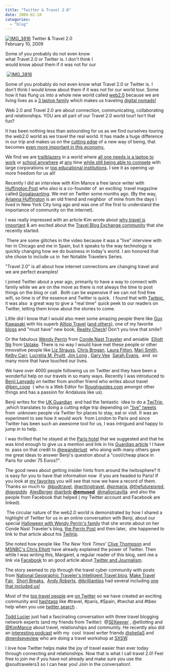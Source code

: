 ```yaml
---
title: "Twitter & Travel 2.0"
date: 2009-02-10
categories: 
  - "blog"
---
```


 [![IMG_3816](https://pub-ac94b3f306b24c0dba4238943c97f2e1.r2.dev/6a00e5502a950788330111685920fe970c.jpg)](https://pub-ac94b3f306b24c0dba4238943c97f2e1.r2.dev/6a00e5502a950788330111685920fe970c.jpg) Twitter & Travel 2.0  
February 10, 2009

Some of you probably do not even know  
what Travel 2.0 or Twitter is. I don't think I  
would know about them if it was not for our

<!--more-->

 [![IMG_3816](https://pub-ac94b3f306b24c0dba4238943c97f2e1.r2.dev/6a00e5502a950788330105371e682a970b.jpg)](https://pub-ac94b3f306b24c0dba4238943c97f2e1.r2.dev/6a00e5502a950788330105371e682a970b.jpg)

Some of you probably do not even know what Travel 2.0 or Twitter is. I don't think I would know about them if it was not for our world tour. Some how it has flung us into a whole new world called [web2.0](http://en.wikipedia.org/wiki/Web_2.0 "wikipedia defining web2.0") because we are living lives as a [3 laptop family](http://soultravelers3new.local/2008/04/3-laptop-fami-2.html "soultravelers3 geeky explanations") which makes us traveling [digital nomads!](http://www.digitalnomads.com/ "Digital Nomads")

Web 2.0 and Travel 2.0 are about connection, communicating, collaborating and relationships. YOU are all part of our Travel 2.0 world tour! Isn't that fun?

It has been nothing less than astounding for us as we find ourselves touring the web2.0 world as we travel the real world. It has made a huge difference in our trip and makes us on the [cutting edge](http://www.johnchow.com/blogging-around-the-worldliterally/#comment-179042 "JohnChow with Gary Arndt guestpost") of a new way of being, that becomes [even more important in this economy.](http://www.techworld.com.au/article/268463/why_downturn_can_good_digital_nomads "why recession is good for digital nomads")

We find we are [trailblazers](http://www.edelmandigital.com/blog/2008/05/open_files_nine_digital_trends_1.html) in a world where [all one needs is a laptop to work](http://almostfearless.com/2009/01/19/becoming-a-digital-nomad-options-for-working-remotely-from-anywhere/ "how to work remotely") or [school anywhere](http://www.classroom20.com/) at [any](http://boards.bootsnall.com/advice-on-older-kids-education-needs-t40802.html "List of homeschooling resources 4 those on the road") time [while still being able to compete](http://www.computerweekly.com/Articles/2008/04/09/230224/global-village-to-impact-on-working-practices.htm) with large corporations or [top educational institutions](http://mayafrost.com/new-global-student-FAQ.htm "Maya Frost's great book on Global students"). I see it as opening up more freedom for us all!

Recently I did an interview with Kim Mance a free lance writer with [Huffington Post](http://www.huffingtonpost.com/) who also is a co-founder of  an exciting  travel magazine called [Gogalavanting](http://www.gogalavanting.com/). We met on Twitter some months ago. (By the way, [Arianna Huffington](http://www.huffingtonpost.com/arianna-huffington) is an old friend and neighbor  of mine from the days I lived in New York City long ago and was one of the first to understand the importance of community on the internet).

I was really impressed with an article Kim wrote about [why travel is important](http://www.huffingtonpost.com/kim-mance/does-travel-really-matter_b_142271.html) & am excited about the [Travel Blog Exchange community](http://www.travelblogexchange.com/) that she recently started.

 There are some glitches in the video because it was a "live" interview with her in Chicago and me in Spain, but it speaks to the way technology is quickly changing how we do business in today's world. I am honored that she chose to include us in  her Notable Travelers Series.

"Travel 2.0" is all about how internet connections are changing travel and we are perfect examples!

  

  

  
I joined Twitter about a year ago, primarily to have a way to connect with family while we are on the move as there is not always the time to post things on the blog or call.  Both can be expensive if we can not find free wifi, so time is of the essence and Twitter is quick.  I found that with [Twitpic,](http://twitpic.com/tag/soultravelers3 "Twitpic tag page, click on photos") it was also  a great way to give a "real time" quick peek to our readers on Twitter, letting them know about the stories to come.

Little did I know that I would also meet some amazing people there like [Guy Kawasaki](http://twitter.com/guykawasaki "http://twitter.com/guykawasaki") with his superb [Alltop Travel](http://travel.alltop.com/) ([and others](http://alltop.com/)), one of my favorite [blogs](http://blog.guykawasaki.com/) and "must have" new book, [Reality Check](http://www.guykawasaki.com/books/)! Don't you love that smile?

Or the fabulous [Wendy Perrin](http://twitter.com/wendyperrin) from [Conde Nast Traveler](http://twitter.com/CNTraveler) and amiable  [Elliott Ng](http://twitter.com/elliottng) from [Uptake](http://www.uptake.com/). There is no way I would have met these people or other innovative people like [Liz Strauss](http://twitter.com/lizstrauss), [Chris Brogan](http://twitter.com/chrisbrogan), [Laura Fitton](http://twitter.com/Pistachio), [Mari Smith,](http://twitter.com/marismith) [Kelby Carr](http://twitter.com/typeamom), [Lucretia M. Pruitt](http://twitter.com/GeekMommy), [Jim Long](http://twitter.com/newmediajim) , [Gary Vee](http://twitter.com/garyvee)  [Sarah Evans](http://twitter.com/PRsarahevans),  and  so many more that have touched our lives.

We have over 4000 people following us on Twitter and they have been a wonderful help on our travels in so many ways. Recently I was introduced to [Benji Lanyado](http://www.guardian.co.uk/profile/benjilanyado) on twitter from another friend who writes about travel @[ben\_coop](http://twitter.com/ben_coop)  ( who is a Web Editor for [Roughguides.com](http://www.roughguides.com/) amongst other things and has a passion for Andalusia like us).

Benji writes for the [UK Guardian](http://www.guardian.co.uk/travel/2009/feb/02/paris-twitter-trip-twitrip "UK Guardian")  and had the fantastic  idea to do a [TwiTrip  ,](http://www.guardian.co.uk/travel/2009/jan/28/twitter-travel-trips "UK Guardian about TwiTrip")which translates to doing a cutting edge trip depending on ["live" tweets](http://search.twitter.com/search?q=%23twitrip "collection of tweets for twitrip from London to Paris") from  unknown people via Twitter for places to stay, eat or visit. It was an experiment to see how it would work  from London to Paris and since Twitter has been such an awesome tool for us, I was intrigued and happy to jump in to help.

I was thrilled that he stayed at the [Paris hotel](http://www.eldoradohotel.fr/EHBDupF1.html "Paris hotel at great price!") that we suggested and that he was kind enough to give us a mention and link in his [Guardian article](http://www.guardian.co.uk/travel/2009/feb/02/paris-twitter-trip-twitrip "Soultravelers3 in Guardian") ! I have to  pass on that credit to [@ewanderlust](http://www.enduringwanderlust.com/ "enduring wanderlust website")  who along with many others gave me great ideas to answer Benji's question about a "cool/cheap place in Paris for under 75 Euros?".

The good news about getting insider hints from around the twitosphere? It is easy for you to have that information now  if you are headed to Paris! If you look at [my favorites](http://twitter.com/soultravelers3/favourites?page=8 "cheap/cool Paris hotels/lodging ") you will see that now we have a record of them. Thanks so much to  [@budtravel](http://budgettravel.com/ "budget travel website"), [@writingtravel](http://www.writingtravel.com/), [@prmaria](http://www.globalmediapr.com/ "globalmediapr"), [@thefutureisred](http://www.thefutureisred.typepad.com/), [@jaypiddy](http://jaypiddy.com/)  [AlexBerger](http://virtualwayfarer.com/) [@airbnb](http://www.airbnb.com/) **[@emused](http://lisapoisso.wordpress.com/)**  [@mallorcavilla](http://www.honorvell.com/)  and also the people from Facebook that helped ( my Twitter account and Facebook are linked).

 The circular nature of the web2.0 world is demonstrated by how I shared a highlight of Twitter for us in an online conversation with Benji, about our special [Halloween with Wendy Perrin's family](http://soultravelers3new.local/2009/01/my-entry.html) that she wrote about on her Conde Nast Traveler's blog, [the Perrin Post](http://www.concierge.com/cntraveler/blogs/perrinpost/2008/11/a-halloween-wit.html "special Halloween with Wendy Perrin & family!") and then later,  she happened to link to that article about his [Twitrip](http://ow.ly/def "Perrin Post on Twitrip").

She noted how people like _The New York Times_' [Clive Thompson](http://www.nytimes.com/2008/09/07/magazine/07awareness-t.html?_r=2&pagewanted=all) and [MSNBC's Chris Elliott](http://www.msnbc.msn.com/id/28623823/) have already explained the power of Twitter. Then while I was writing this, Margaret, a regular reader of this blog, sent me a link via [Facebook](http://www.facebook.com/group.php?gid=23138026952) to an good article about [Twitter and Journalism](http://blogs.reuters.com/fulldisclosure/2009/01/30/twittering-away-standards-or-tweeting-the-future-of-journalism/).

The story seemed to zip through the travel cyber community with posts from [National Geographic Traveler's Intelligent Travel blog](http://blogs.nationalgeographic.com/blogs/intelligenttravel/2009/02/twittering-while-traveling.html "Intelligent Travel Blog by National Geographic Traveler"), [Make Travel Fair](http://www.maketravelfair.co.uk/2009/02/02/is-twitter-the-greatest-source-of-travel-intelligence/),  [Short Breaks](http://www.short-breaks.com/blog/?p=439),  [Andy Roberts](http://distributedresearch.net/blog/2009/02/05/south-of-pigalle-paris-breaks-competition), [@brilliantips](http://twitter.com/BrilliantTips) had several including [one that included us!](http://blog.brillianttrips.com/2009/02/travel-tweets-a-night-out-in-paris/ "Brilliant Trips")

Most of the [top travel people](http://www.elliott.org/blog/50-travel-twitterers-you-must-follow/ "50 travel twitterers you must follow ") are [on Twitter](http://travel-industry.uptake.com/blog/2009/01/16/travel-twitterers/ "Elliott Ng's 200 travelers on Twitter list") so we have created an exciting community and [hashtags](http://www.twitip.com/tweet-your-message-to-a-larger-audience-with-hashtags/ "Twitip on hashtags") like #travel, #paris, #Spain, #twchat and #tbex help when you use [twitter search](http://search.twitter.com/ "twitter search") .[  
](http://www.tourismkeys.ca/blog/2009/02/a-conversation-about-bloggers-and-their-networks/ "Todd Lucier")

[Todd Lucier](http://www.tourismkeys.ca/blog/2009/02/a-conversation-about-bloggers-and-their-networks/ "Todd Lucier") just had a fascinating conversation with three travel blogging network experts (and my friends from Twitter)  @[SEKeener](http://twitter.com/SEKeener) , @elliottng and [@KimMance](http://twitter.com/kimmance) about travel, relationships and community. He recently also did an [interesting podcast](http://www.tourismkeys.ca/blog/?s=sheila+scarborough "podcast with sheila scarborough and Pam Mandel") with my  cool  travel writer friends [@sheilaS](http://twitter.com/SheilaS "twitter Sheila Scarborough") and [@nerdseyeview](http://twitter.com/nerdseyeview?page=1 "Pam Mandel on twitter") who are doing a travel workshop at [SXSW](http://sxsw.com/ "sxsw").

I love how Twitter helps make the joy of travel easier than ever today through connecting and relationships. Now that is what I call travel 2.0! Feel free to join me if you have not already and make sure you use the @soultravelers3 so I can hear you! Join in the conversation!.

